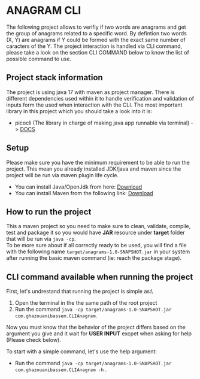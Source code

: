 # ANAGRAM CLI
The following project allows to verifiy if two words are anagrams and get the group of anagrams related to a specific word.
By defintion two words (X, Y) are anagrams if Y could be formed with the exact same number of caracters of the Y. 
The project interaction is handled via CLI command, please take a look on the section CLI COMMAND below to know the list of possible command to use.

## Project stack information
The project is using java 17 with maven as project manager. There is different dependencies used within it to handle verification and validation of inputs form the used when interaction with the CLI.
The most important library in this project which you should take a look into it is:
- picocli (The library in charge of making java app runnable via terminal) -> [DOCS](https://picocli.info/)


## Setup
Please make sure you have the minimum requirement to be able to run the project. This mean you already installed JDK/java and maven since the project will be run via maven plugin life cycle.
- You can install Java/OpenJdk from here: [Download](https://jdk.java.net/17/)
- You can install Maven from the following link: [Download](https://maven.apache.org/download.cgi)

## How to run the project
This a maven project so you need to make sure to clean, validate, compile, test and package it so you would have **JAR** resource under **target** folder that will be run via ``java -cp``.\
To be more sure about if all correctly ready to be used, you will find a file with the following name `target/anagrams-1.0-SNAPSHOT.jar` in your system after running the basic maven command (ie: reach the package stage).

## CLI command available when running the project
First, let's undrestand that running the project is simple as:\
1. Open the terminal in the the same path of the root project
2. Run the command `java -cp target/anagrams-1.0-SNAPSHOT.jar com.ghazouanibassem.CLIAnagram`.

Now you must know that the behavior of the project differs based on the argument you give and it wait for **USER INPUT** excpet when asking for help (Please check below).

To start with a simple command, let's use the help argument:
- Run the command `java -cp target/anagrams-1.0-SNAPSHOT.jar com.ghazouanibassem.CLIAnagram -h` .
